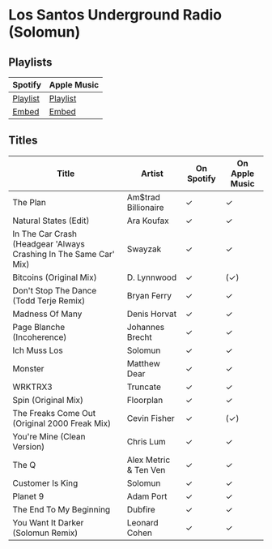# Los Santos Underground Radio (Solomun)

## Playlists

| Spotify                                                                 | Apple Music                                                              |
| ----------------------------------------------------------------------- | ------------------------------------------------------------------------ |
| [Playlist](https://open.spotify.com/playlist/6YZJnIXDOHyY0eu6PEFLUQ)    | [Playlist](https://itunes.apple.com/de/playlist/pl.u-gZYmCMEbzdR)        |
| [Embed](https://open.spotify.com/embed/playlist/6YZJnIXDOHyY0eu6PEFLUQ) | [Embed](https://tools.applemusic.com/embed/v1/playlist/pl.u-gZYmCMEbzdR) |

## Titles

| Title                                                             | Artist                | On Spotify | On Apple Music |
| ----------------------------------------------------------------- | --------------------- | ---------- | -------------- |
| The Plan                                                          | Am$trad Billionaire   | ✓          | ✓              |
| Natural States (Edit)                                             | Ara Koufax            | ✓          | ✓              |
| In The Car Crash (Headgear 'Always Crashing In The Same Car' Mix) | Swayzak               | ✓          | ✓              |
| Bitcoins (Original Mix)                                           | D. Lynnwood           | ✓          | (✓)            |
| Don't Stop The Dance (Todd Terje Remix)                           | Bryan Ferry           | ✓          | ✓              |
| Madness Of Many                                                   | Denis Horvat          | ✓          | ✓              |
| Page Blanche (Incoherence)                                        | Johannes Brecht       | ✓          | ✓              |
| Ich Muss Los                                                      | Solomun               | ✓          | ✓              |
| Monster                                                           | Matthew Dear          | ✓          | ✓              |
| WRKTRX3                                                           | Truncate              | ✓          | ✓              |
| Spin (Original Mix)                                               | Floorplan             | ✓          | ✓              |
| The Freaks Come Out (Original 2000 Freak Mix)                     | Cevin Fisher          | ✓          | (✓)            |
| You're Mine (Clean Version)                                       | Chris Lum             | ✓          | ✓              |
| The Q                                                             | Alex Metric & Ten Ven | ✓          | ✓              |
| Customer Is King                                                  | Solomun               | ✓          | ✓              |
| Planet 9                                                          | Adam Port             | ✓          | ✓              |
| The End To My Beginning                                           | Dubfire               | ✓          | ✓              |
| You Want It Darker (Solomun Remix)                                | Leonard Cohen         | ✓          | ✓              |
